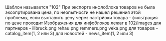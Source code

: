 Шаблон называется "102"
При экспорте инфлоблока товаров не была эксопртирована цена, по неопытности не нашел решения этой проблемы, если выставить цену через настрйоки товара - фильтрация по цене проходит
Изображения для инфоблоков лежат в 102/images
для партнеров -  illbruck.png  rehau.png remmers.png veka.png
для товаров - catalog_item(1, 2 или 3)
для новостей - news_item(1, 2 или 3)



